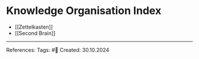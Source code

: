 # Knowledge Organisation Index

- [[Zettelkasten]]
- [[Second Brain]]

---

References: 
Tags: #📑 
Created: 30.10.2024